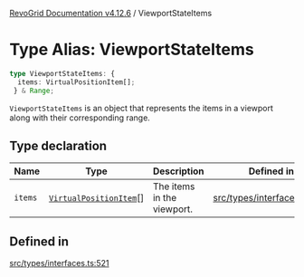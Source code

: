 [RevoGrid Documentation v4.12.6](README.md) / ViewportStateItems

# Type Alias: ViewportStateItems

```ts
type ViewportStateItems: {
  items: VirtualPositionItem[];
 } & Range;
```

`ViewportStateItems` is an object that represents the items in a viewport
along with their corresponding range.

## Type declaration

| Name | Type | Description | Defined in |
| ------ | ------ | ------ | ------ |
| `items` | [`VirtualPositionItem`](Interface.VirtualPositionItem.md)[] | The items in the viewport. | [src/types/interfaces.ts:525](https://github.com/revolist/revogrid/blob/293c9e1b6198b802a0690dc2e0b9faebd722e77f/src/types/interfaces.ts#L525) |

## Defined in

[src/types/interfaces.ts:521](https://github.com/revolist/revogrid/blob/293c9e1b6198b802a0690dc2e0b9faebd722e77f/src/types/interfaces.ts#L521)
